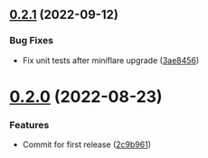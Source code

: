 ## [0.2.1](https://github.com/cdloh/cloudflare-esi/compare/v0.2.0...v0.2.1) (2022-09-12)


### Bug Fixes

* Fix unit tests after miniflare upgrade ([3ae8456](https://github.com/cdloh/cloudflare-esi/commit/3ae84569da9a93978d891277aacf409e551d6542))

# [0.2.0](https://github.com/cdloh/cloudflare-esi/compare/v0.1.2...v0.2.0) (2022-08-23)


### Features

* Commit for first release ([2c9b961](https://github.com/cdloh/cloudflare-esi/commit/2c9b9614c1809e0592052072f2563589b93751d9))
